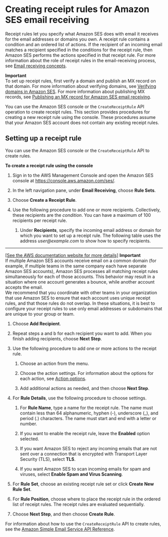 # Creating receipt rules for Amazon SES email receiving<a name="receiving-email-receipt-rules"></a>

Receipt rules let you specify what Amazon SES does with email it receives for the email addresses or domains you own\. A receipt rule contains a condition and an ordered list of actions\. If the recipient of an incoming email matches a recipient specified in the conditions for the receipt rule, then Amazon SES performs the actions specified in that receipt rule\. For more information about the role of receipt rules in the email\-receiving process, see [Email receiving concepts](receiving-email-concepts.md)\.

**Important**  
To set up receipt rules, first verify a domain and publish an MX record on that domain\. For more information about verifying domains, see [Verifying domains in Amazon SES](verify-domains.md)\. For more information about publishing MX records, see [Publishing an MX record for Amazon SES email receiving](receiving-email-mx-record.md)\.

You can use the Amazon SES console or the `CreateReceiptRule` API operation to create receipt rules\. This section provides procedures for creating a new receipt rule using the console\. These procedures assume that your Amazon SES account does not contain any existing receipt rules\.

## Setting up a receipt rule<a name="receiving-email-receipt-rules-set-up"></a>

You can use the Amazon SES console or the `CreateReceiptRule` API to create rules\.

**To create a receipt rule using the console**

1. Sign in to the AWS Management Console and open the Amazon SES console at [https://console\.aws\.amazon\.com/ses/](https://console.aws.amazon.com/ses/)\.

1. In the left navigation pane, under **Email Receiving**, choose **Rule Sets**\.

1. Choose **Create a Receipt Rule**\.

1. Use the following procedure to add one or more recipients\. Collectively, these recipients are the *condition*\. You can have a maximum of 100 recipients per receipt rule\.

   1. Under **Recipients**, specify the incoming email address or domain for which you want to set up a receipt rule\. The following table uses the address *user@example\.com* to show how to specify recipients\.  
****    
[\[See the AWS documentation website for more details\]](http://docs.aws.amazon.com/ses/latest/DeveloperGuide/receiving-email-receipt-rules.html)
**Important**  
If multiple Amazon SES accounts receive email on a common domain \(for example, if multiple teams in the same company each have separate Amazon SES accounts\), Amazon SES processes all matching receipt rules simultaneously for each of those accounts\. This behavior may result in a situation where one account generates a bounce, while another account accepts the email\.  
We recommend that you coordinate with other teams in your organization that use Amazon SES to ensure that each account uses unique receipt rules, and that those rules do not overlap\. In these situations, it is best to configure your receipt rules to use only email addresses or subdomains that are unique to your group or team\.

   1. Choose **Add Recipient**\.

   1. Repeat steps a and b for each recipient you want to add\. When you finish adding recipients, choose **Next Step**\.

1. Use the following procedure to add one or more actions to the receipt rule\.

   1. Choose an action from the menu\.

   1. Choose the action settings\. For information about the options for each action, see [Action options](receiving-email-action.md)\.

   1. Add additional actions as needed, and then choose **Next Step**\.

1. For **Rule Details**, use the following procedure to choose settings\.

   1. For **Rule Name**, type a name for the receipt rule\. The name must contain less than 64 alphanumeric, hyphen \(\-\), underscore \(\_\), and period \(\.\) characters\. The name must start and end with a letter or number\.

   1. If you want to enable the receipt rule, leave the **Enabled** option selected\.

   1. If you want Amazon SES to reject any incoming emails that are not sent over a connection that is encrypted with Transport Layer Security \(TLS\), select **TLS**\. 

   1. If you want Amazon SES to scan incoming emails for spam and viruses, select **Enable Spam and Virus Scanning**\.

1. For **Rule Set**, choose an existing receipt rule set or click **Create New Rule Set**\.

1. For **Rule Position**, choose where to place the receipt rule in the ordered list of receipt rules\. The receipt rules are evaluated sequentially\.

1. Choose **Next Step**, and then choose **Create Rule**\.

For information about how to use the `CreateReceiptRule` API to create rules, see the [Amazon Simple Email Service API Reference](https://docs.aws.amazon.com/ses/latest/APIReference/API_CreateReceiptRule.html)\. 
